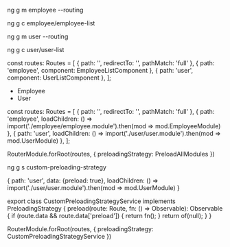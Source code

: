 <!-- For Employee Module -->
ng g m employee --routing

ng g c employee/employee-list

<!-- For User Module -->
ng g m user --routing

ng g c user/user-list

<!-- Eager Loading App routing module  -->
const routes: Routes = [
  {
    path: '',
    redirectTo: '',
    pathMatch: 'full'
  },
  {
    path: 'employee',
    component: EmployeeListComponent
  },
  {
    path: 'user',
    component: UserListComponent
  },
];

<!-- App Component -->
<nav [ngClass]="'parent-menu'">
  <ul>
    <li><a routerLink="/employee" routerLinkActive="active">Employee</a></li>
    <li><a routerLink="/user" routerLinkActive="active">User</a></li>
  </ul>
</nav>
<div [ngClass]="'parent-container'">
  <router-outlet></router-outlet>
</div>

<!--Lazy loaded routing module  -->
const routes: Routes = [
  {
    path: '',
    redirectTo: '',
    pathMatch: 'full'
  },
  {
    path: 'employee',
    loadChildren: () => import('./employee/employee.module').then(mod => mod.EmployeeModule)
  },
  {
    path: 'user',
    loadChildren: () => import('./user/user.module').then(mod => mod.UserModule)
  },
];

<!-- Preload all modules -->
RouterModule.forRoot(routes, {
    preloadingStrategy: PreloadAllModules
  })

  <!-- Custom pre load strategy  -->
  ng g s custom-preloading-strategy

  <!-- Update path -->
  {
    path: 'user', data: {preload: true},
    loadChildren: () => import('./user/user.module').then(mod => mod.UserModule)
  }

<!-- custom service ;  -->
export class CustomPreloadingStrategyService implements PreloadingStrategy {
  preload(route: Route, fn: () => Observable<any>): Observable<any> {
      if (route.data && route.data['preload']) {
        return fn();
      }
      return of(null);
    }
  }

  <!-- ROuter module update :  -->
  RouterModule.forRoot(routes, {
    preloadingStrategy: CustomPreloadingStrategyService
  })